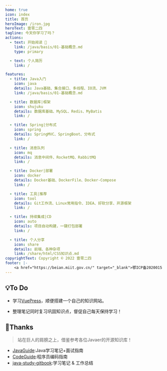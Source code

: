 ```yaml
---
home: true
icon: index
title: 首页
heroImage: /iron.jpg
heroText: 壹零二四
tagline: 今天你学习了吗？
actions:
  - text: 开始阅读 🚀
    link: /java/basis/01-基础概念.md
    type: primary

  - text: 个人简历
    link: /

features:
  - title: Java入门
    icon: java
    details: Java基础、集合接口、多线程、IO流、JVM
    link: /java/basis/01-基础概念.md

  - title: 数据库|框架
    icon: shujuku
    details: 数据库基础、MySQL、Redis、MyBatis
    link: /

  - title: Spring|分布式
    icon: spring
    details: SpringMVC、SpringBoot、分布式
    link: /

  - title: 消息队列
    icon: mq
    details: 消息中间件、RocketMQ、RabbitMQ
    link: /

  - title: Docker|部署
    icon: docker
    details: Docker基础、DockerFile、Docker-Compose
    link: /

  - title: 工具|推荐
    icon: tool
    details: Git工作流、Linux常用指令、IDEA、好软分享、开源框架
    link: /

  - title: 持续集成|CD
    icon: auto
    details: 项目自动构建，一键打包部署
    link: /

  - title: 个人分享
    icon: share
    details: 前端、各种杂项
    link: /share/html/CSS知识点.md
copyrightText: Copyright © 2022 壹零二四
footer: |-
    <a href="https://beian.miit.gov.cn/" target="_blank">鄂ICP备2020015769号-1</a> | Designed by: <a href="https://vuepress-theme-hope.github.io/v2/" target="_blank">VuePress Theme Hope</a>
---
```

## 💡To Do
- 学习[VuePress](https://vuepress.vuejs.org/zh/)，顺便搭建一个自己的知识网站。

- 整理笔记同时复习巩固知识点，督促自己每天保持学习！

## 🤟Thanks
> 站在巨人的肩膀之上，借鉴参考各位Javaer的开源知识库！
- [JavaGuide](https://github.com/Snailclimb/JavaGuide):Java学习笔记+面试指南
- [CodeGuide](https://github.com/fuzhengwei/CodeGuide):程序员编码指南
- [java-study-gitbook](https://github.com/zszdevelop/java-study-gitbook):学习笔记 & 工作总结